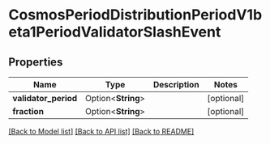 # CosmosPeriodDistributionPeriodV1beta1PeriodValidatorSlashEvent

## Properties

Name | Type | Description | Notes
------------ | ------------- | ------------- | -------------
**validator_period** | Option<**String**> |  | [optional]
**fraction** | Option<**String**> |  | [optional]

[[Back to Model list]](../README.md#documentation-for-models) [[Back to API list]](../README.md#documentation-for-api-endpoints) [[Back to README]](../README.md)


